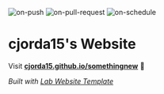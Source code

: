 
  ![on-push](../../actions/workflows/on-push.yaml/badge.svg)
  ![on-pull-request](../../actions/workflows/on-pull-request.yaml/badge.svg)
  ![on-schedule](../../actions/workflows/on-schedule.yaml/badge.svg)

  # cjorda15's Website

  Visit **[cjorda15.github.io/somethingnew](https://cjorda15.github.io/somethingnew)** 🚀

  _Built with [Lab Website Template](https://greene-lab.gitbook.io/lab-website-template-docs)_

